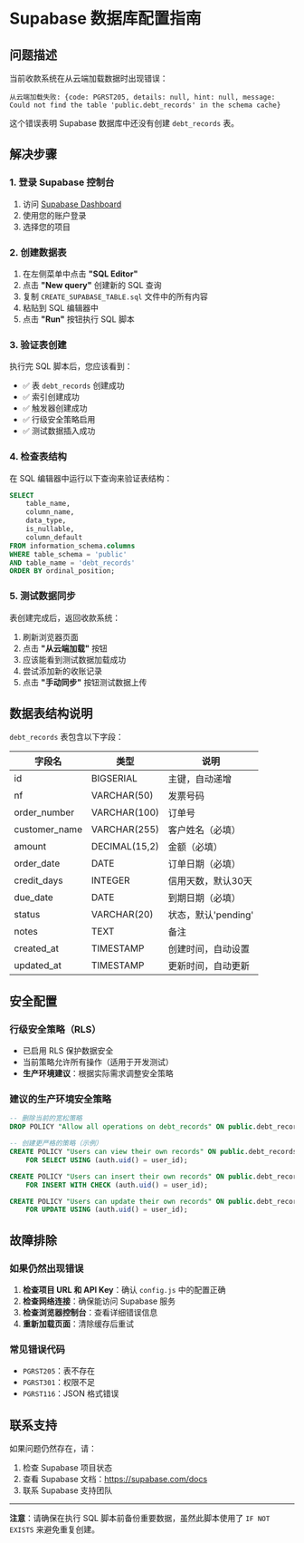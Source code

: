 # Supabase 数据库配置指南

## 问题描述
当前收款系统在从云端加载数据时出现错误：
```
从云端加载失败: {code: PGRST205, details: null, hint: null, message: Could not find the table 'public.debt_records' in the schema cache}
```

这个错误表明 Supabase 数据库中还没有创建 `debt_records` 表。

## 解决步骤

### 1. 登录 Supabase 控制台
1. 访问 [Supabase Dashboard](https://app.supabase.com)
2. 使用您的账户登录
3. 选择您的项目

### 2. 创建数据表
1. 在左侧菜单中点击 **"SQL Editor"**
2. 点击 **"New query"** 创建新的 SQL 查询
3. 复制 `CREATE_SUPABASE_TABLE.sql` 文件中的所有内容
4. 粘贴到 SQL 编辑器中
5. 点击 **"Run"** 按钮执行 SQL 脚本

### 3. 验证表创建
执行完 SQL 脚本后，您应该看到：
- ✅ 表 `debt_records` 创建成功
- ✅ 索引创建成功
- ✅ 触发器创建成功
- ✅ 行级安全策略启用
- ✅ 测试数据插入成功

### 4. 检查表结构
在 SQL 编辑器中运行以下查询来验证表结构：
```sql
SELECT 
    table_name,
    column_name,
    data_type,
    is_nullable,
    column_default
FROM information_schema.columns 
WHERE table_schema = 'public' 
AND table_name = 'debt_records'
ORDER BY ordinal_position;
```

### 5. 测试数据同步
表创建完成后，返回收款系统：
1. 刷新浏览器页面
2. 点击 **"从云端加载"** 按钮
3. 应该能看到测试数据加载成功
4. 尝试添加新的收账记录
5. 点击 **"手动同步"** 按钮测试数据上传

## 数据表结构说明

`debt_records` 表包含以下字段：

| 字段名 | 类型 | 说明 |
|--------|------|------|
| id | BIGSERIAL | 主键，自动递增 |
| nf | VARCHAR(50) | 发票号码 |
| order_number | VARCHAR(100) | 订单号 |
| customer_name | VARCHAR(255) | 客户姓名（必填） |
| amount | DECIMAL(15,2) | 金额（必填） |
| order_date | DATE | 订单日期（必填） |
| credit_days | INTEGER | 信用天数，默认30天 |
| due_date | DATE | 到期日期（必填） |
| status | VARCHAR(20) | 状态，默认'pending' |
| notes | TEXT | 备注 |
| created_at | TIMESTAMP | 创建时间，自动设置 |
| updated_at | TIMESTAMP | 更新时间，自动更新 |

## 安全配置

### 行级安全策略（RLS）
- 已启用 RLS 保护数据安全
- 当前策略允许所有操作（适用于开发测试）
- **生产环境建议**：根据实际需求调整安全策略

### 建议的生产环境安全策略
```sql
-- 删除当前的宽松策略
DROP POLICY "Allow all operations on debt_records" ON public.debt_records;

-- 创建更严格的策略（示例）
CREATE POLICY "Users can view their own records" ON public.debt_records
    FOR SELECT USING (auth.uid() = user_id);

CREATE POLICY "Users can insert their own records" ON public.debt_records
    FOR INSERT WITH CHECK (auth.uid() = user_id);

CREATE POLICY "Users can update their own records" ON public.debt_records
    FOR UPDATE USING (auth.uid() = user_id);
```

## 故障排除

### 如果仍然出现错误
1. **检查项目 URL 和 API Key**：确认 `config.js` 中的配置正确
2. **检查网络连接**：确保能访问 Supabase 服务
3. **检查浏览器控制台**：查看详细错误信息
4. **重新加载页面**：清除缓存后重试

### 常见错误代码
- `PGRST205`：表不存在
- `PGRST301`：权限不足
- `PGRST116`：JSON 格式错误

## 联系支持
如果问题仍然存在，请：
1. 检查 Supabase 项目状态
2. 查看 Supabase 文档：https://supabase.com/docs
3. 联系 Supabase 支持团队

---

**注意**：请确保在执行 SQL 脚本前备份重要数据，虽然此脚本使用了 `IF NOT EXISTS` 来避免重复创建。